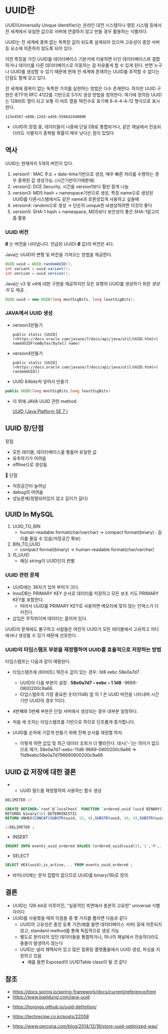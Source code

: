 # UUID란



UUID(Universally Unique Identifier)는 온라인 대전 시스템이나 랭킹 시스템 등에서 전 세계에서 유일한 값으로 서버에 연결하지 않고 만들 경우 활용하는 식별자다.

  


UUID는 전 세계에 중복 없는 독특한 값이 되도록 설계되어 있으며 고유성이 중앙 서버 등 요소에 의존하지 않도록 되어 있다.

  


이런 특징을 가진 UUID를 데이터베이스 기본키에 이용하면 타인 데이터베이스와 결합하거나 데이터를 다른 데이터베이스로 이동하는 걸 자유롭게 할 수 있게 된다. 반면 누구나 UUID를 생성할 수 있기 때문에 현재 전 세계에 존재하는 UUID를 추적할 수 없다는 단점도 함께 갖고 있다.



전 세계에 중복이 없는 독특한 가치를 실현하는 방법은 다수 존재한다. 하지만 UUID 구현은 IETF의 RFC 4122를 기반으로 5가지 생성 방법을 정의한다. 여기에 정의된 UUID는 128비트 열이 되고 보통 이 비트 열을 16진수로 표기해 8-4-4-4-12 형식으로 표시한다.

```
123e4567-e89b-12d3-a456-556642440000
```



* UUID의 장점 중, 데이터들이 나중에 단일 DB로 통합되거나, 같은 채널에서 전송되더라도 식별자가 중복될 확률이 매우 낮다는 점이 있었다



## 역사

UUID는 현재까지 5개의 버전이 있다.

1. version1 : MAC 주소 + date-time기반으로 생성, 매우 빠른 처리를 수행하는 경우 중복된 값 생성가능..(시간기반이기때문에)
2. version2: DCE Security, 시간을 version1보다 훨씬 잘게 나눔
3. version3: MD5 hash + namespace기반으로 생성, 특정 name으로 생성된 UUID를 다른시스템에서도 같은 name과 호환성있게 사용하고 싶을때
4. version4: random으로 생성 → 단순히 unique한 id생성하려면 이것이 좋다
5. version5: SHA-1 hash + namespace, MD5보다 보안성이 좋은 SHA-1알고리즘 활용



### UUID 버전

***B*** 는 버전을 나타냅니다. 언급된 UUID( ***B*** 값)의 버전은 4다.  

Java는 UUID의 변형 및 버전을 가져오는 방법을 제공한다.

```java
UUID uuid = UUID.randomUUID();
int variant = uuid.variant();
int version = uuid.version();
```



Java는 v3 및 v4에 대한 구현을 제공하지만 모든 유형의 UUID를 생성하기 위한 *생성자* 도 제공 .

```java
UUID uuid = new UUID(long mostSigBits, long leastSigBits);
```



###  JAVA에서 UUID 생성



- version3만들기

  `public static [UUID](<https://docs.oracle.com/javase/7/docs/api/java/util/UUID.html>) nameUUIDFromBytes(byte[] name)`

- version4만들기

  `public static [UUID](<https://docs.oracle.com/javase/7/docs/api/java/util/UUID.html>) randomUUID()`

- UUID 64bits씩 넣어서 만들기

```java
public UUID(long mostSigBits,long leastSigBits)
```

- 이 외에 JAVA UUID 관련 method

  [UUID (Java Platform SE 7 )](https://docs.oracle.com/javase/7/docs/api/java/util/UUID.html)





## UUID 장/단점



장점

- 모든 테이블, 데이터베이스를 통틀어 유일한 값
- 유추하기가 어려움
- offline으로 생성됨



🦋 단점

- 저장공간이 늘어남
- debug의 어려움
- 성능문제(정렬되어있지 않고 길이가 길다)



## UUID In MySQL

1. UUID_TO_BIN
   - human-readable format(char/varchar)  → compact format(binary) : 길이를 줄일 수 있음(저장공간 확보)
2. BIN_TO_UUID
   - compact format(binary) → human-readable format(char/varchar)
3. IS_UUID
   - 해당 string이 UUID인지 판별



### UUID 관련 문제

- UUID에는 36자가 있어 부피가 크다.
- InnoDB는 PRIMARY KEY 순서로 데이터를 저장하고 모든 보조 키도 PRIMARY KEY를 포함한다. 
  - 따라서 UUID를 PRIMARY KEY로 사용하면 메모리에 맞지 않는 인덱스가 더 커진다.
- 삽입은 무작위이며 데이터는 흩어져 있다.



UUID의 문제에도 불구하고 사람들은 여전히 UUID가 모든 테이블에서 고유하고 어디에서나 생성될 수 있기 때문에 선호한다. 

### UUID의 타임스탬프 부분을 재정렬하여 UUID를 효율적으로 저장하는 방법



타임스탬프는 다음과 같이 매핑된다.

* 타임스탬프에 (60비트) 16진수 값이 있는 경우: 1d8 eebc 58e0a7d7 . 
  * UUID의 다음 부분이 설정 . **58e0a7d7 – eebc – 1 1d8** -9669-0800200c9a66. 
  * 타임스탬프의 가장 중요한 숫자(11d8) 앞 의 1 은 UUID 버전을 나타내며 시간 기반 UUID의 경우 1이다.



* 4번째와 5번째 부분은 단일 서버에서 생성되는 경우 대부분 일정하다. 
* 처음 세 숫자는 타임스탬프를 기반으로 하므로 단조롭게 증가합니다. 
* UUID를 순차에 가깝게 만들기 위해 전체 순서를 재정렬 하자.
  * 이렇게 하면 삽입 및 최근 데이터 조회가 더 빨라진다. 대시('-')는 의미가 없으므로 제거.
    58e0a7d7-eebc-11d8-9669-0800200c9a66 => 11d8eebc58e0a7d796690800200c9a66



## UUID 값 저장에 대한 결론

- - UUID 필드를 재정렬하여 사용하는 함수 생성

```sql
DELIMITER //

CREATE DEFINER=`root`@`localhost` FUNCTION `ordered_uuid`(uuid BINARY(36)) 
RETURNS binary(16) DETERMINISTIC 
RETURN UNHEX(CONCAT(SUBSTR(uuid, 15, 4),SUBSTR(uuid, 10, 4),SUBSTR(uuid, 1, 8),SUBSTR(uuid, 20, 4),SUBSTR(uuid, 25)));

//DELIMITER ;
```



* INSERT

```sql
INSERT INTO events_uuid_ordered VALUES (ordered_uuid(uuid()),'1','M',....);
```



* SELECT

```sql
SELECT HEX(uuid),is_active,... FROM events_uuid_ordered ;
```

- 바이너리에는 문자 집합이 없으므로 UUID를 binary(16)로 정의.





## 결론



- UUID는 128-bit로 이루어진, “실용적인 측면에서 충분히 고유한” universal 식별자이다
- UUID를 사용했을 때의 이점들 중 몇 가지를 뽑자면 다음과 같다
  - UUID의 고유성은 중앙 등록 기관(예를 들면 데이터베이스 서버) 등에 의존되지 않고, standard method를 통해 독립적으로 생성 가능
  - 별도로 분리되어 있던 데이터들을 통합하거나, 하나의 채널에서 전송하더라도 충돌이 발생하지 않는다
  - UUID는 널리 채택되어 있고 많은 컴퓨팅 플랫폼들에서 UUID 생성, 파싱을 지원하고 있음
    - 예를 들면 Exposed의 UUIDTable class이 될 것 같다





## 참조



- https://docs.spring.io/spring-framework/docs/current/reference/html
- https://www.baeldung.com/java-uuid

* https://hojongs.github.io/uuid-definition/

* https://techrecipe.co.kr/posts/22058

* https://www.percona.com/blog/2014/12/19/store-uuid-optimized-way/